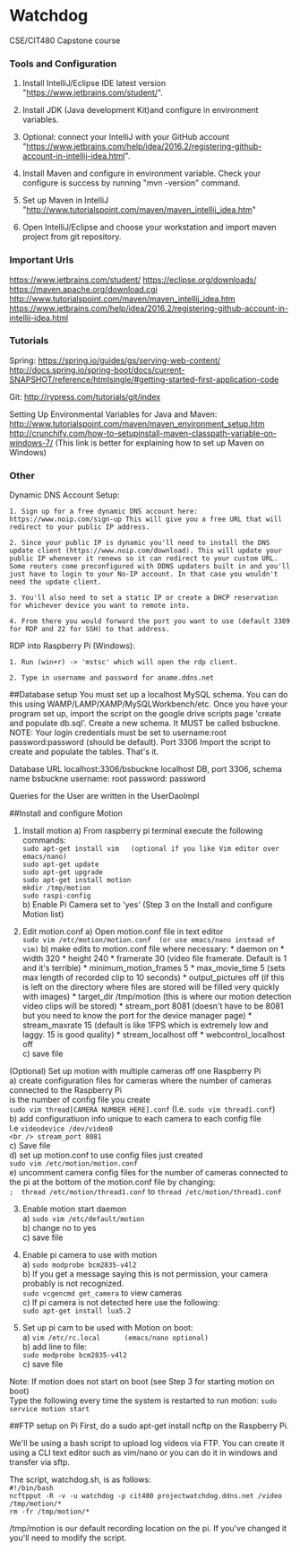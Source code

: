 # Watchdog
CSE/CIT480 Capstone course

### Tools and Configuration

   1. Install IntelliJ/Eclipse IDE latest version "https://www.jetbrains.com/student/".

   2. Install JDK (Java development Kit)and configure in environment variables.

   3. Optional: connect your IntelliJ with your GitHub account "https://www.jetbrains.com/help/idea/2016.2/registering-github-account-in-intellij-idea.html".

   4. Install Maven and configure in environment variable. Check your configure is success by running "mvn -version" command.

   5. Set up Maven in IntelliJ "http://www.tutorialspoint.com/maven/maven_intellij_idea.htm"

   6. Open IntelliJ/Eclipse and choose your workstation and import maven project from git repository.

   

### Important Urls

https://www.jetbrains.com/student/
https://eclipse.org/downloads/
https://maven.apache.org/download.cgi
http://www.tutorialspoint.com/maven/maven_intellij_idea.htm
https://www.jetbrains.com/help/idea/2016.2/registering-github-account-in-intellij-idea.html



### Tutorials

Spring: 
	https://spring.io/guides/gs/serving-web-content/
	http://docs.spring.io/spring-boot/docs/current-SNAPSHOT/reference/htmlsingle/#getting-started-first-application-code

Git: 
	http://rypress.com/tutorials/git/index
	
Setting Up Environmental Variables for Java and Maven:
	http://www.tutorialspoint.com/maven/maven_environment_setup.htm
	http://crunchify.com/how-to-setupinstall-maven-classpath-variable-on-windows-7/ (This link is better for explaining how to set up Maven on Windows)
	

	
### Other

Dynamic DNS Account Setup:

	1. Sign up for a free dynamic DNS account here: https://www.noip.com/sign-up This will give you a free URL that will redirect to your public IP address. 
	
	2. Since your public IP is dynamic you'll need to install the DNS update client (https://www.noip.com/download). This will update your public IP whenever it renews so it can redirect to your custom URL. Some routers come preconfigured with DDNS updaters built in and you'll just have to login to your No-IP account. In that case you wouldn't need the update client. 
	
	3. You'll also need to set a static IP or create a DHCP reservation for whichever device you want to remote into. 
	
	4. From there you would forward the port you want to use (default 3389 for RDP and 22 for SSH) to that address.

RDP into Raspberry Pi (Windows):

	1. Run (win+r) -> 'mstsc' which will open the rdp client. 
	
	2. Type in username and password for aname.ddns.net

	

##Database setup
You must set up a localhost MySQL schema. You can do this using WAMP/LAMP/XAMP/MySQLWorkbench/etc.
Once you have your program set up, import the script on the google drive scripts page 'create and populate db.sql'.
Create a new schema. It MUST be called bsbuckne.
NOTE: Your login credentials must be set to username:root password:password (should be default). Port 3306
Import the script to create and populate the tables.
That's it.

Database URL localhost:3306/bsbuckne  localhost DB, port 3306, schema name bsbuckne
username: root
password: password

Queries for the User are written in the UserDaoImpl



##Install and configure Motion
1) 	Install motion
	a) 	From raspberry pi terminal execute the following commands:                      					<br />
			`sudo apt-get install vim   (optional if you like Vim editor over emacs/nano)`  				<br />
			`sudo apt-get update`                                                           				<br />
			`sudo apt-get upgrade`                                                          				<br />
			`sudo apt-get install motion`                                                   				<br />
			`mkdir /tmp/motion`                                                             				<br />
			`sudo raspi-config`                                                             				<br />
	b) 	Enable Pi Camera set to 'yes' (Step 3 on the Install and configure Motion list)

2) 	Edit motion.conf
	a)	Open motion.conf file in text editor    															<br />
	 	`sudo vim /etc/motion/motion.conf  (or use emacs/nano instead of vim)`
	b) 	make edits to motion.conf file where necessary:
			* daemon on
			* width 320
			* height 240
			* framerate 30            (video file framerate. Default is 1 and it's terrible)
			* minimum_motion_frames 5
			* max_movie_time 5       (sets max length of recorded clip to 10 seconds)
			* output_pictures off     (if this is left on the directory where files are stored will be filled very quickly with images)
			* target_dir /tmp/motion  (this is where our motion detection video clips will be stored)
			* stream_port 8081        (doesn't have to be 8081 but you need to know the port for the device manager page)
			* stream_maxrate 15       (default is like 1FPS which is extremely low and laggy. 15 is good quality)
			* stream_localhost off
			* webcontrol_localhost off                          											<br />
	c) 	save file
	
	
(Optional) Set up motion with multiple cameras off one Raspberry Pi											<br />
	a) 	create configuration files for cameras where the number of cameras connected to the Raspberry Pi 	<br />
		is the number of config file you create 															<br />
		`sudo vim thread[CAMERA NUMBER HERE].conf`	(I.e. `sudo vim thread1.conf`)							<br />
	b)	add configuratiuon info unique to each camera to each config file									<br />
		I.e `videodevice /dev/video0																		<br />
			 stream_port 8081`																				<br />
	c)	Save file																							<br />
	d)	set up motion.conf to use config files just created													<br />
		`sudo vim /etc/motion/motion.conf`					
	e)	uncomment camera config files for the number of cameras connected to the pi at the bottom of the 
		motion.conf file by changing:																		<br />
		`;  thread /etc/motion/thread1.conf` to `thread /etc/motion/thread1.conf`							<br />

3)	Enable motion start daemon                          													<br />
	a)	`sudo vim /etc/default/motion`                      												<br />
	b)	change no to yes                                    												<br />
	c)	save file                                           												<br />

4)	Enable pi camera to use with motion		               													<br />
	a) 	`sudo modprobe bcm2835-v4l2`                       													<br />
	b) 	If you get a message saying this is not permission, your camera probably is not recognized. 		<br />
		`sudo vcgencmd get_camera` to view cameras          												<br />
	c) 	If pi camera is not detected here use the following: 												<br />
		`sudo apt-get install lua5.2`

5) 	Set up pi cam to be used with Motion on boot:       													<br />
	a)	`vim /etc/rc.local      (emacs/nano optional)`      												<br />
	b)	add line to file:                                   												<br />
		`sudo modprobe bcm2835-v4l2`                        												<br />
	c)	save file

Note: If motion does not start on boot (see Step 3 for starting motion on boot) 							<br />
	Type the following every time the system is restarted to run motion:
	`sudo service motion start`

##FTP setup on Pi
First, do a sudo apt-get install ncftp on the Raspberry Pi.

We'll be using a bash script to upload log videos via FTP.
You can create it using a CLI text editor such as vim/nano or you can do it in windows and transfer via sftp.

The script, watchdog.sh, is as follows: 												<br />
`#!/bin/bash`																			<br />
`ncftpput -R -v -u watchdog -p cit480 projectwatchdog.ddns.net /video /tmp/motion/*` 	<br />
`rm -fr /tmp/motion/*`																	<br />

/tmp/motion is our default recording location on the pi. If you've changed it you'll need to modify the script.
